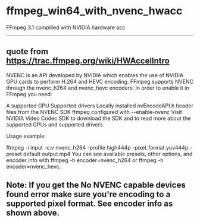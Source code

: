 # ffmpeg_win64_with_nvenc_hwacc
FFmpeg 3.1 compliled with NVIDIA hardware acc


-------------------------------------------------
quote from https://trac.ffmpeg.org/wiki/HWAccelIntro
-------------------------------------------------
NVENC is an API developed by NVIDIA which enables the use of NVIDIA GPU cards to perform H.264 and HEVC encoding. FFmpeg supports NVENC through the nvenc_h264 and nvenc_hevc encoders. In order to enable it in FFmpeg you need:

A supported GPU
Supported drivers
Locally installed nvEncodeAPI.h header files from the NVENC SDK
ffmpeg configured with --enable-nvenc
Visit ​NVIDIA Video Codec SDK to download the SDK and to read more about the supported GPUs and supported drivers.

Usage example:

ffmpeg -i input -c:v nvenc_h264 -profile high444p -pixel_format yuv444p -preset default output.mp4
You can see available presets, other options, and encoder info with ffmpeg -h encoder=nvenc_h264 or ffmpeg -h encoder=nvenc_hevc.

Note: If you get the No NVENC capable devices found error make sure you're encoding to a supported pixel format. See encoder info as shown above.
-------------------------------------------------
